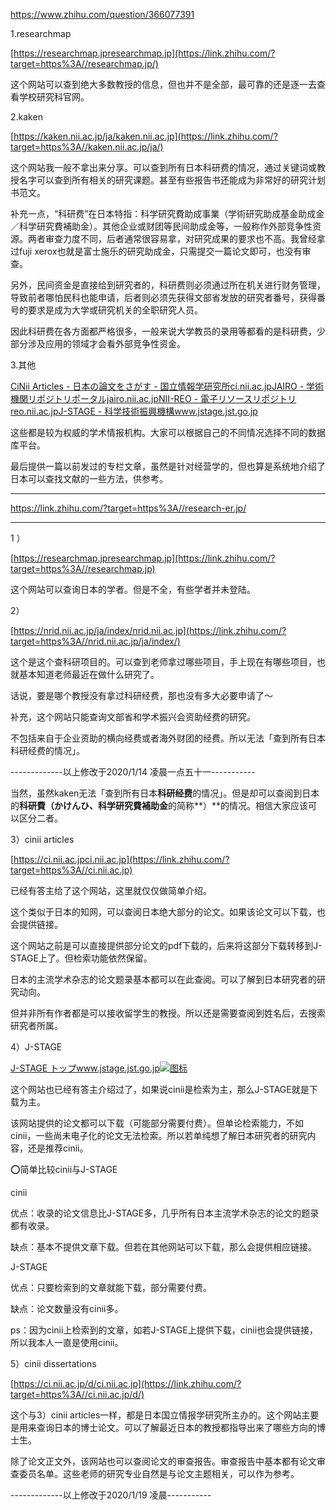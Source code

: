 

https://www.zhihu.com/question/366077391

1.researchmap

[https://researchmap.jpresearchmap.jp](https://link.zhihu.com/?target=https%3A//researchmap.jp/)

这个网站可以查到绝大多数教授的信息，但也并不是全部，最可靠的还是逐一去查看学校研究科官网。

2.kaken

[https://kaken.nii.ac.jp/ja/kaken.nii.ac.jp](https://link.zhihu.com/?target=https%3A//kaken.nii.ac.jp/ja/)

这个网站我一般不拿出来分享。可以查到所有日本科研费的情况，通过关键词或教授名字可以查到所有相关的研究课题。甚至有些报告书还能成为非常好的研究计划书范文。

补充一点，“科研费”在日本特指：科学研究費助成事業（学術研究助成基金助成金／科学研究費補助金）。其他企业或财团等民间助成金等，一般称作外部竞争性资源。两者审查力度不同，后者通常很容易拿，对研究成果的要求也不高。我曾经拿过fuji xerox也就是富士施乐的研究助成金，只需提交一篇论文即可，也没有审查。

另外，民间资金是直接给到研究者的，科研费则必须通过所在机关进行财务管理，导致前者哪怕民科也能申请，后者则必须先获得文部省发放的研究者番号，获得番号的要求是成为大学或研究机关的全职研究人员。

因此科研费在各方面都严格很多，一般来说大学教员的录用等都看的是科研费，少部分涉及应用的领域才会看外部竞争性资金。

3.其他

[CiNii Articles - 日本の論文をさがす - 国立情報学研究所ci.nii.ac.jp](https://link.zhihu.com/?target=http%3A//ci.nii.ac.jp/ja)[JAIRO - 学術機関リポジトリポータルjairo.nii.ac.jp](https://link.zhihu.com/?target=http%3A//jairo.nii.ac.jp/)[NII-REO - 電子リソースリポジトリreo.nii.ac.jp](https://link.zhihu.com/?target=http%3A//reo.nii.ac.jp/)[J-STAGE - 科学技術振興機構www.jstage.jst.go.jp](https://link.zhihu.com/?target=https%3A//www.jstage.jst.go.jp/)

这些都是较为权威的学术情报机构。大家可以根据自己的不同情况选择不同的数据库平台。



最后提供一篇以前发过的专栏文章，虽然是针对经营学的，但也算是系统地介绍了日本可以查找文献的一些方法，供参考。



---

https://link.zhihu.com/?target=https%3A//research-er.jp/



---

1 ）



[https://researchmap.jpresearchmap.jp](https://link.zhihu.com/?target=https%3A//researchmap.jp)



这个网站可以查询日本的学者。但是不全，有些学者并未登陆。

2）

[https://nrid.nii.ac.jp/ja/index/nrid.nii.ac.jp](https://link.zhihu.com/?target=https%3A//nrid.nii.ac.jp/ja/index/)

这个是这个查科研项目的。可以查到老师拿过哪些项目，手上现在有哪些项目，也就基本知道老师最近在做什么研究了。

话说，要是哪个教授没有拿过科研经费，那也没有多大必要申请了～

补充，这个网站只能查询文部省和学术振兴会资助经费的研究。

不包括来自于企业资助的横向经费或者海外财团的经费。所以无法「查到所有日本科研经费的情况」。

-------------以上修改于2020/1/14 凌晨一点五十一-----------

当然，虽然kaken无法「查到所有日本**科研经费**的情况」。但是却可以查阅到日本的**科研費（かけんひ、科学研究費補助金**的简称**）**的情况。相信大家应该可以区分二者。

3）cinii articles

[https://ci.nii.ac.jpci.nii.ac.jp](https://link.zhihu.com/?target=https%3A//ci.nii.ac.jp)

已经有答主给了这个网站，这里就仅仅做简单介绍。

这个类似于日本的知网，可以查阅日本绝大部分的论文。如果该论文可以下载，也会提供链接。

这个网站之前是可以直接提供部分论文的pdf下载的，后来将这部分下载转移到J-STAGE上了。但检索功能依然保留。

日本的主流学术杂志的论文题录基本都可以在此查阅。可以了解到日本研究者的研究动向。

但并非所有作者都是可以接收留学生的教授。所以还是需要查阅到姓名后，去搜索研究者所属。

4）J-STAGE

[J-STAGE トップwww.jstage.jst.go.jp![图标](https://pic1.zhimg.com/v2-0201c27b1946725f9d69c713b10ad018_180x120.jpg)](https://link.zhihu.com/?target=https%3A//www.jstage.jst.go.jp/browse/-char/ja)

这个网站也已经有答主介绍过了，如果说cinii是检索为主，那么J-STAGE就是下载为主。

该网站提供的论文都可以下载（可能部分需要付费）。但单论检索能力，不如cinii，一些尚未电子化的论文无法检索。所以若单纯想了解日本研究者的研究内容，还是推荐cinii。

⭕️简单比较cinii与J-STAGE

cinii

优点：收录的论文信息比J-STAGE多，几乎所有日本主流学术杂志的论文的题录都有收录。

缺点：基本不提供文章下载。但若在其他网站可以下载，那么会提供相应链接。

J-STAGE

优点：只要检索到的文章就能下载，部分需要付费。

缺点：论文数量没有cinii多。

ps：因为cinii上检索到的文章，如若J-STAGE上提供下载，cinii也会提供链接，所以我本人一直是使用cinii。

5）cinii dissertations

[https://ci.nii.ac.jp/d/ci.nii.ac.jp](https://link.zhihu.com/?target=https%3A//ci.nii.ac.jp/d/)

这个与3）cinii articles一样，都是日本国立情报学研究所主办的。这个网站主要是用来查询日本的博士论文。可以了解最近日本的教授都指导出来了哪些方向的博士生。

除了论文正文外，该网站也可以查阅论文的审查报告。审查报告中基本都有论文审查委员名单。这些老师的研究专业自然是与论文主题相关，可以作为参考。

-------------以上修改于2020/1/19 凌晨-----------